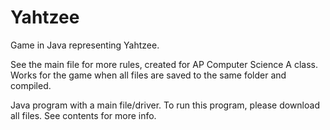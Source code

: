 # Yahtzee
Game in Java representing Yahtzee.


See the main file for more rules, created for AP Computer Science A class. Works for the game when all files are saved to the same folder and compiled.

Java program with a main file/driver. To run this program, please download all files.
See contents for more info.



